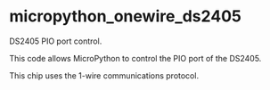 # micropython_onewire_ds2405
DS2405 PIO port control.

This code allows MicroPython to control the PIO port of the DS2405. 

This chip uses the 1-wire communications protocol.
